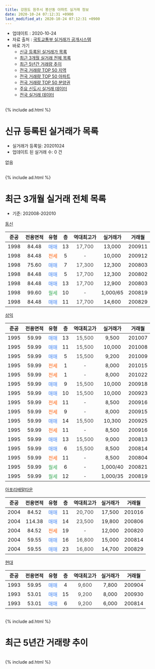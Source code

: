 ```yaml
---
title: 강원도 원주시 봉산동 아파트 실거래 정보
date: 2020-10-24 07:12:31 +0900
last_modified_at: 2020-10-24 07:12:31 +0900
---
```


* 업데이트 : 2020-10-24
* 자료 출처 : [국토교통부 실거래가 공개시스템](http://rt.molit.go.kr)
* 바로 가기
    * [신규 등록된 실거래가 목록](#신규-등록된-실거래가-목록)
    * [최근 3개월 실거래 전체 목록](#최근-3개월-실거래-전체-목록)
    * [최근 5년간 거래량 추이](#최근-5년간-거래량-추이)
    * [전국 거래량 TOP 50 지역](https://inasie.github.io/apt-trade-info/최근-3개월-전국에서-가장-거래가-많이-발생한-지역)
    * [전국 거래량 TOP 50 아파트](https://inasie.github.io/apt-trade-info/최근-3개월-전국에서-가장-거래가-많이-발생한-아파트)
    * [전국 거래량 TOP 50 분양권](https://inasie.github.io/apt-trade-info/최근-3개월-전국에서-가장-거래가-많이-발생한-분양권)
    * [주요 신도시 실거래 데이터](https://inasie.github.io/apt-trade-info/주요-신도시)
    * [전국 실거래 데이터](https://inasie.github.io/apt-trade-info/전국)
<br>
{% include ad.html %}
<br>

# 신규 등록된 실거래가 목록
* 실거래가 등록일: 20201024
* 업데이트 된 실거래 수: 0 건

없음

<br>
{% include ad.html %}
<br>

# 최근 3개월 실거래 전체 목록
* 기준: 202008-202010


[동신](https://search.naver.com/search.naver?query=%EA%B0%95%EC%9B%90%EB%8F%84+%EC%9B%90%EC%A3%BC%EC%8B%9C+%EB%B4%89%EC%82%B0%EB%8F%99+%EB%8F%99%EC%8B%A0)

|준공|전용면적|유형|층|역대최고가|실거래가|거래월|
|:---:|:---:|:---:|:---:|:---:|:---:|:---:|
|1998|84.48|<span style="color:#4285f3">매매</span>|13|<span style="color:#444444">17,700</span>|13,000|200911|
|1998|84.48|<span style="color:#ff5a00">전세</span>|5|<span style="color:#444444">-</span>|10,000|200912|
|1998|75.60|<span style="color:#4285f3">매매</span>|7|<span style="color:#444444">17,300</span>|12,300|200803|
|1998|84.48|<span style="color:#4285f3">매매</span>|5|<span style="color:#444444">17,700</span>|12,300|200802|
|1998|84.48|<span style="color:#4285f3">매매</span>|13|<span style="color:#444444">17,700</span>|12,900|200803|
|1998|99.60|<span style="color:#34a853">월세</span>|10|<span style="color:#444444">-</span>|1,000/65|200819|
|1998|84.48|<span style="color:#4285f3">매매</span>|11|<span style="color:#444444">17,700</span>|14,600|200829|

[삼익](https://search.naver.com/search.naver?query=%EA%B0%95%EC%9B%90%EB%8F%84+%EC%9B%90%EC%A3%BC%EC%8B%9C+%EB%B4%89%EC%82%B0%EB%8F%99+%EC%82%BC%EC%9D%B5)

|준공|전용면적|유형|층|역대최고가|실거래가|거래월|
|:---:|:---:|:---:|:---:|:---:|:---:|:---:|
|1995|59.99|<span style="color:#4285f3">매매</span>|13|<span style="color:#444444">15,500</span>|9,500|201007|
|1995|59.99|<span style="color:#4285f3">매매</span>|11|<span style="color:#444444">15,500</span>|10,000|201008|
|1995|59.99|<span style="color:#4285f3">매매</span>|5|<span style="color:#444444">15,500</span>|9,200|201009|
|1995|59.99|<span style="color:#ff5a00">전세</span>|1|<span style="color:#444444">-</span>|8,000|201015|
|1995|59.99|<span style="color:#ff5a00">전세</span>|1|<span style="color:#444444">-</span>|8,000|201022|
|1995|59.99|<span style="color:#4285f3">매매</span>|9|<span style="color:#444444">15,500</span>|10,000|200918|
|1995|59.99|<span style="color:#4285f3">매매</span>|10|<span style="color:#444444">15,500</span>|10,000|200923|
|1995|59.99|<span style="color:#ff5a00">전세</span>|11|<span style="color:#444444">-</span>|8,500|200916|
|1995|59.99|<span style="color:#ff5a00">전세</span>|9|<span style="color:#444444">-</span>|8,000|200915|
|1995|59.99|<span style="color:#4285f3">매매</span>|14|<span style="color:#444444">15,500</span>|10,300|200925|
|1995|59.99|<span style="color:#ff5a00">전세</span>|11|<span style="color:#444444">-</span>|8,500|200916|
|1995|59.99|<span style="color:#4285f3">매매</span>|13|<span style="color:#444444">15,500</span>|9,000|200813|
|1995|59.99|<span style="color:#4285f3">매매</span>|6|<span style="color:#444444">15,500</span>|8,500|200814|
|1995|59.99|<span style="color:#ff5a00">전세</span>|11|<span style="color:#444444">-</span>|8,500|200804|
|1995|59.99|<span style="color:#34a853">월세</span>|6|<span style="color:#444444">-</span>|1,000/40|200821|
|1995|59.99|<span style="color:#34a853">월세</span>|12|<span style="color:#444444">-</span>|1,000/35|200819|

[아포리배말타운](https://search.naver.com/search.naver?query=%EA%B0%95%EC%9B%90%EB%8F%84+%EC%9B%90%EC%A3%BC%EC%8B%9C+%EB%B4%89%EC%82%B0%EB%8F%99+%EC%95%84%ED%8F%AC%EB%A6%AC%EB%B0%B0%EB%A7%90%ED%83%80%EC%9A%B4)

|준공|전용면적|유형|층|역대최고가|실거래가|거래월|
|:---:|:---:|:---:|:---:|:---:|:---:|:---:|
|2004|84.52|<span style="color:#4285f3">매매</span>|11|<span style="color:#444444">20,700</span>|17,500|201016|
|2004|114.38|<span style="color:#4285f3">매매</span>|14|<span style="color:#444444">23,500</span>|19,800|200806|
|2004|84.52|<span style="color:#ff5a00">전세</span>|19|<span style="color:#444444">-</span>|12,000|200820|
|2004|59.55|<span style="color:#4285f3">매매</span>|16|<span style="color:#444444">16,800</span>|15,000|200814|
|2004|59.55|<span style="color:#4285f3">매매</span>|23|<span style="color:#444444">16,800</span>|14,700|200829|

[현대](https://search.naver.com/search.naver?query=%EA%B0%95%EC%9B%90%EB%8F%84+%EC%9B%90%EC%A3%BC%EC%8B%9C+%EB%B4%89%EC%82%B0%EB%8F%99+%ED%98%84%EB%8C%80)

|준공|전용면적|유형|층|역대최고가|실거래가|거래월|
|:---:|:---:|:---:|:---:|:---:|:---:|:---:|
|1993|59.95|<span style="color:#4285f3">매매</span>|4|<span style="color:#444444">9,600</span>|7,800|200904|
|1993|53.01|<span style="color:#4285f3">매매</span>|15|<span style="color:#444444">9,200</span>|8,000|200930|
|1993|53.01|<span style="color:#4285f3">매매</span>|6|<span style="color:#444444">9,200</span>|6,000|200814|


<br>
{% include ad.html %}
<br>

# 최근 5년간 거래량 추이


<div style="width:100%;">
    <canvas id="deal_progress" height="200"></canvas>
</div>

<script>
new Chart(document.getElementById("deal_progress"), {
    type: 'line',
    data: {
        labels: ['201510','201511','201512','201601','201602','201603','201604','201605','201606','201607','201608','201609','201610','201611','201612','201701','201702','201703','201704','201705','201706','201707','201708','201709','201710','201711','201712','201801','201802','201803','201804','201805','201806','201807','201808','201809','201810','201811','201812','201901','201902','201903','201904','201905','201906','201907','201908','201909','201910','201911','201912','202001','202002','202003','202004','202005','202006','202007','202008','202009','202010'],
        datasets: [{
            label: '매매',
            pointRadius: 1,
            data: [16, 12, 7, 11, 7, 15, 9, 4, 13, 9, 11, 13, 16, 13, 6, 10, 8, 7, 12, 8, 12, 7, 7, 6, 7, 8, 2, 1, 1, 7, 6, 3, 5, 2, 6, 6, 9, 7, 2, 1, 4, 8, 6, 8, 10, 6, 3, 8, 15, 5, 5, 7, 11, 11, 7, 5, 12, 9, 10, 6, 4],
            borderColor: "rgba(255, 201, 14, 1)",
            backgroundColor: "rgba(255, 201, 14, 0.5)",
            fill: false,
            lineTension: 0
        },{
            label: '전월세',
            pointRadius: 1,
            data: [5, 8, 4, 6, 9, 7, 6, 5, 1, 5, 7, 4, 11, 7, 6, 7, 3, 3, 4, 4, 5, 5, 2, 3, 5, 3, 6, 3, 5, 3, 5, 3, 5, 3, 5, 1, 3, 4, 3, 4, 5, 4, 4, 5, 5, 6, 4, 6, 1, 6, 6, 5, 7, 3, 3, 6, 4, 6, 5, 4, 2],
            borderColor: "rgba(0, 141, 185, 1)",
            backgroundColor: "rgba(0, 141, 185, 0.5)",
            fill: false,
            lineTension: 0
        }
        ]
    },
    options: {
        responsive: true,
        title: {
            display: false
        },
        tooltips: {
            mode: 'index',
            intersect: false
        },
        hover: {
            mode: 'nearest',
            intersect: true
        },
        scales: {
            xAxes: [{
                display: true,
                scaleLabel: {
                    display: true,
                    labelString: '년/월'
                }
            }],
            yAxes: [{
                display: true,
                ticks: {
                    suggestedMin: 0,
                },
                scaleLabel: {
                    display: true,
                    labelString: '실거래 수'
                }
            }]
        }
    }
});

</script>


<br>
{% include ad.html %}
<br>

